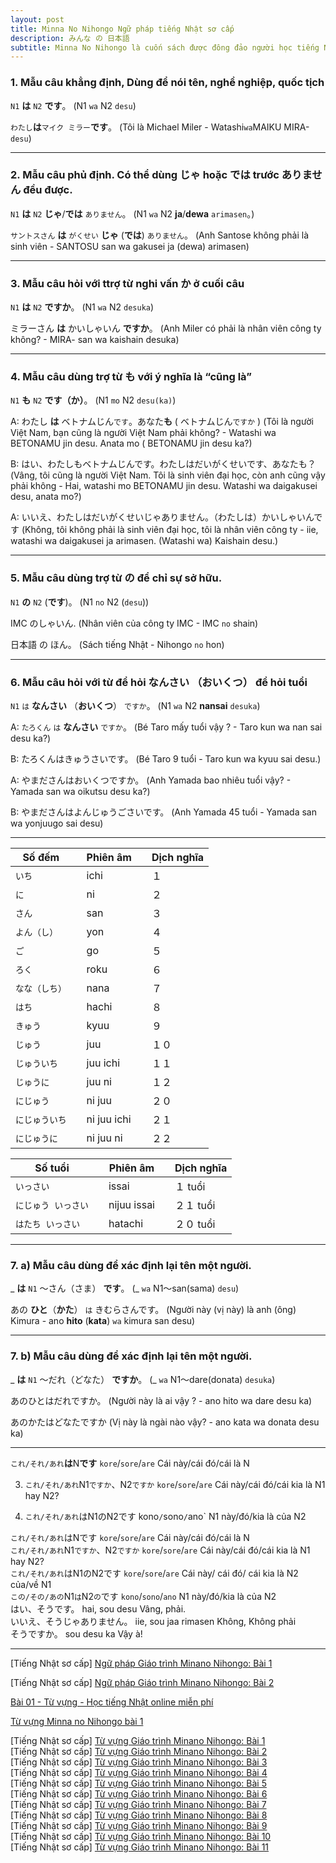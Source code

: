 ```yaml
---
layout: post
title: Minna No Nihongo Ngữ pháp tiếng Nhật sơ cấp
description: みんな の 日本語
subtitle: Minna No Nihongo là cuốn sách được đông đảo người học tiếng Nhật lựa chọn khi mới bắt đầu.
---
```


### 1. Mẫu câu khẳng định, Dùng để nói tên, nghề nghiệp, quốc tịch
`N1` **は** `N2` **です**。 (N1 `wa` N2 `desu`)

`わたし`**は**`マイク ミラー`**です**。 
(Tôi là Michael Miler - Watashi`wa`MAIKU MIRA-`desu`)

-----

### 2. Mẫu câu phủ định. Có thể dùng じゃ hoặc では trước ありません đều được.
`N1` **は** `N2` **じゃ**/**では** `ありません`。 (N1 `wa` N2 **ja**/**dewa** `arimasen`。)

`サントスさん` **は** `がくせい` **じゃ** (**では**) `ありません`。 
(Anh Santose không phải là sinh viên - SANTOSU san wa gakusei ja (dewa) arimasen)

-----

### 3. Mẫu câu hỏi với ttrợ từ nghi vấn か ở cuối câu
`N1` **は** `N2` **ですか**。 (N1 `wa` N2 `desuka`)

ミラーさん **は** かいしゃいん **ですか**。 
(Anh Miler có phải là nhân viên công ty không? - MIRA- san wa kaishain desuka)

-----

### 4. Mẫu câu dùng trợ từ も với ý nghĩa là “cũng là”
`N1` **も** `N2` **です（か）**。 (N1 `mo` N2 `desu(ka)`)

A: わたし **は** ベトナムじん`です`。あなた**も** ( ベトナムじん`ですか` ) 
(Tôi là người Việt Nam, bạn cũng là người Việt Nam phải không? - Watashi wa BETONAMU jin desu. Anata mo ( BETONAMU jin desu ka?)

B: はい、わたしもベトナムじんです。わたしはだいがくせいです、あなたも？ 
(Vâng, tôi cũng là người Việt Nam. Tôi là sinh viên đại học, còn anh cũng vậy phải không - Hai, watashi mo BETONAMU jin desu. Watashi wa daigakusei desu, anata mo?)

A: いいえ、わたしはだいがくせいじゃありません。（わたしは）かいしゃいんです 
(Không, tôi không phải là sinh viên đại học, tôi là nhân viên công ty - iie, watashi wa daigakusei ja arimasen. (Watashi wa) Kaishain desu.)

-----

### 5. Mẫu câu dùng trợ từ の để chỉ sự sở hữu.
`N1` **の** `N2` (**です**)。 (N1 `no` N2 (`desu`))

IMC のしゃいん. 
(Nhân viên của công ty IMC - IMC `no` shain)

日本語 の ほん。 
(Sách tiếng Nhật - Nihongo `no` hon)

-----

### 6. Mẫu câu hỏi với từ để hỏi なんさい （おいくつ） để hỏi tuổi
`N1` `は` **なんさい** （**おいくつ**） `ですか`。 (N1 `wa` N2 **nansai** `desuka`)

A: `たろくん` `は` **なんさい** `ですか`。 (Bé Taro mấy tuổi vậy ? - Taro kun wa nan sai desu ka?)

B: たろくんはきゅうさいです。 (Bé Taro 9 tuổi - Taro kun wa kyuu sai desu.)

A: やまださんはおいくつですか。 (Anh Yamada bao nhiêu tuổi vậy? - Yamada san wa oikutsu desu ka?)

B: やまださんはよんじゅうごさいです。 (Anh Yamada 45 tuổi - Yamada san wa yonjuugo sai desu)

-----

| Số đếm || Phiên âm || Dịch nghĩa |
| -- | -- | -- | -- | -- |
| `いち` || ichi || １ |
| `に` || ni || ２ |
| `さん ` || san || ３ |
| `よん（し）` || yon<shi> || ４ |
| `ご` || go || ５ |
| `ろく` || roku || ６ |
| `なな（しち）` || nana<shichi> || ７ |
| `はち` || hachi || ８ |
| `きゅう` || kyuu || ９ |
| `じゅう` || juu || １０ |
| `じゅういち` || juu ichi || １１ |
| `じゅうに` || juu ni || １２ |
| `にじゅう` || ni juu || ２０ |
| `にじゅういち` || ni juu ichi || ２１ |
| `にじゅうに` || ni juu ni || ２２ |

| Số tuổi || Phiên âm || Dịch nghĩa |
| -- | -- | -- | -- | -- |
| `いっさい` || issai || １ tuổi |
| `にじゅう いっさい` || nijuu issai || ２１ tuổi |
| `はたち いっさい` || hatachi || ２０ tuổi |

-----

### 7. a) Mẫu câu dùng để xác định lại tên một người.
_ **は** `N1` ～さん（さま） **です**。 (_ `wa` N1～san(sama) `desu`)

あの **ひと**（**かた**） `は` きむらさんです。 
(Người này (vị này) là anh (ông) Kimura - ano **hito** (**kata**) `wa` kimura san desu)

-----

### 7. b) Mẫu câu dùng để xác định lại tên một người.
_ **は** `N1` ～だれ（どなた） **ですか**。 (_ `wa` N1～dare(donata) `desuka`)

あのひとはだれですか。 
(Người này là ai vậy ? - ano hito wa dare desu ka)

あのかたはどなたですか
(Vị này là ngài nào vậy? - ano kata wa donata desu ka)

-----


`これ/それ/あれ`**は**N**です**
`kore`/`sore`/`are` Cái này/cái đó/cái là N

3. `これ/それ/あれ`N1`ですか`、N2`ですか`
`kore`/`sore`/`are`
Cái này/cái đó/cái kia là N1 hay N2?

4. `これ/それ/あれ`はN1のN2です
kono`/`sono`/`ano`
N1 này/đó/kia là của N2

  `これ/それ/あれ`はNです    `kore`/`sore`/`are`    Cái này/cái đó/cái là N  
  `これ/それ/あれ`N1`ですか`、N2`ですか`    `kore`/`sore`/`are`    Cái này/cái đó/cái kia là N1 hay N2?  
  `これ/それ/あれ`はN1のN2です    `kore`/`sore`/`are`    Cái này/ cái đó/ cái kia là N2 của/về N1  
  `この/その/あの`N1`は`N2`の`です    `kono`/`sono`/`ano`    N1 này/đó/kia là của N2  
  はい、そうです。    hai, sou desu    Vâng, phải.  
  いいえ、そうじゃありません。    iie, sou jaa rimasen    Không, Không phải  
  そうですか。    sou desu ka    Vậy à!  

-----


[Tiếng Nhật sơ cấp] [Ngữ pháp Giáo trình Minano Nihongo: Bài 1](https://jes.edu.vn/ngu-phap-minna-no-nihongo-bai-1)

[Tiếng Nhật sơ cấp] [Ngữ pháp Giáo trình Minano Nihongo: Bài 2](https://jes.edu.vn/ngu-phap-minna-no-nihongo-bai-2)

[Bài 01 - Từ vựng - Học tiếng Nhật online miễn phí](https://www.vnjpclub.com/minna-no-nihongo-1998/bai-1-tu-vung.html)

[Từ vựng Minna no Nihongo bài 1](http://jls.vnjpclub.com/tu-vung-minna-no-nihongo-bai-1.html)

[Tiếng Nhật sơ cấp] [Từ vựng Giáo trình Minano Nihongo: Bài 1](http://tiengnhat.minder.vn/hoc-tu-vung-tieng-nhat-minna-bai-1/)  
[Tiếng Nhật sơ cấp] [Từ vựng Giáo trình Minano Nihongo: Bài 2](http://tiengnhat.minder.vn/hoc-tu-vung-tieng-nhat-bai-2/)  
[Tiếng Nhật sơ cấp] [Từ vựng Giáo trình Minano Nihongo: Bài 3](http://tiengnhat.minder.vn/hoc-tu-vung-tieng-nhat-bai-3/)  
[Tiếng Nhật sơ cấp] [Từ vựng Giáo trình Minano Nihongo: Bài 4](http://tiengnhat.minder.vn/hoc-tu-vung-tieng-nhat-bai-4/)  
[Tiếng Nhật sơ cấp] [Từ vựng Giáo trình Minano Nihongo: Bài 5](http://tiengnhat.minder.vn/hoc-tu-vung-tieng-nhat-bai-5/)  
[Tiếng Nhật sơ cấp] [Từ vựng Giáo trình Minano Nihongo: Bài 6](http://tiengnhat.minder.vn/hoc-tu-vung-tieng-nhat-bai-6/)  
[Tiếng Nhật sơ cấp] [Từ vựng Giáo trình Minano Nihongo: Bài 7](http://tiengnhat.minder.vn/tu-vung-tieng-nhat-bai-7/)  
[Tiếng Nhật sơ cấp] [Từ vựng Giáo trình Minano Nihongo: Bài 8](http://tiengnhat.minder.vn/tu-vung-tieng-nhat-bai-8/)  
[Tiếng Nhật sơ cấp] [Từ vựng Giáo trình Minano Nihongo: Bài 9](http://tiengnhat.minder.vn/tu-vung-tieng-nhat-bai-9/)  
[Tiếng Nhật sơ cấp] [Từ vựng Giáo trình Minano Nihongo: Bài 10](http://tiengnhat.minder.vn/tu-vung-tieng-nhat-minna-bai-10/)  
[Tiếng Nhật sơ cấp] [Từ vựng Giáo trình Minano Nihongo: Bài 11](http://tiengnhat.minder.vn/tu-vung-tieng-nhat-minna-bai-11/)  






